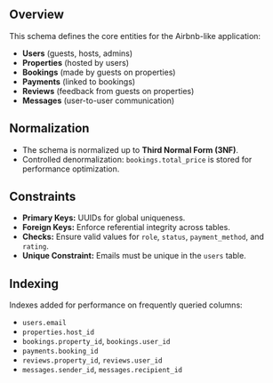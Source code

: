 
## Overview
This schema defines the core entities for the Airbnb-like application:
- **Users** (guests, hosts, admins)
- **Properties** (hosted by users)
- **Bookings** (made by guests on properties)
- **Payments** (linked to bookings)
- **Reviews** (feedback from guests on properties)
- **Messages** (user-to-user communication)

## Normalization
- The schema is normalized up to **Third Normal Form (3NF)**.
- Controlled denormalization: `bookings.total_price` is stored for performance optimization.

## Constraints
- **Primary Keys:** UUIDs for global uniqueness.
- **Foreign Keys:** Enforce referential integrity across tables.
- **Checks:** Ensure valid values for `role`, `status`, `payment_method`, and `rating`.
- **Unique Constraint:** Emails must be unique in the `users` table.

## Indexing
Indexes added for performance on frequently queried columns:
- `users.email`
- `properties.host_id`
- `bookings.property_id`, `bookings.user_id`
- `payments.booking_id`
- `reviews.property_id`, `reviews.user_id`
- `messages.sender_id`, `messages.recipient_id`
